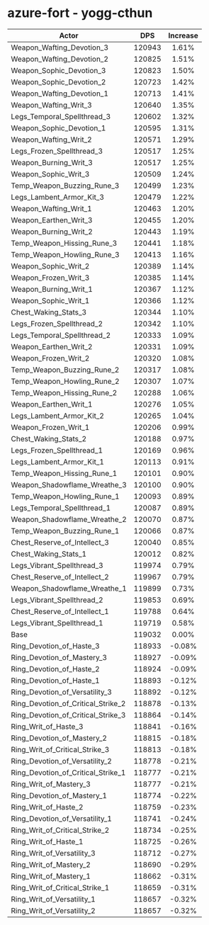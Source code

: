 # azure-fort - yogg-cthun
| Actor | DPS | Increase |
|---|:---:|:---:|
|Weapon_Wafting_Devotion_3|120943|1.61%|
|Weapon_Wafting_Devotion_2|120825|1.51%|
|Weapon_Sophic_Devotion_3|120823|1.50%|
|Weapon_Sophic_Devotion_2|120723|1.42%|
|Weapon_Wafting_Devotion_1|120713|1.41%|
|Weapon_Wafting_Writ_3|120640|1.35%|
|Legs_Temporal_Spellthread_3|120602|1.32%|
|Weapon_Sophic_Devotion_1|120595|1.31%|
|Weapon_Wafting_Writ_2|120571|1.29%|
|Legs_Frozen_Spellthread_3|120517|1.25%|
|Weapon_Burning_Writ_3|120517|1.25%|
|Weapon_Sophic_Writ_3|120509|1.24%|
|Temp_Weapon_Buzzing_Rune_3|120499|1.23%|
|Legs_Lambent_Armor_Kit_3|120479|1.22%|
|Weapon_Wafting_Writ_1|120463|1.20%|
|Weapon_Earthen_Writ_3|120455|1.20%|
|Weapon_Burning_Writ_2|120443|1.19%|
|Temp_Weapon_Hissing_Rune_3|120441|1.18%|
|Temp_Weapon_Howling_Rune_3|120413|1.16%|
|Weapon_Sophic_Writ_2|120389|1.14%|
|Weapon_Frozen_Writ_3|120385|1.14%|
|Weapon_Burning_Writ_1|120367|1.12%|
|Weapon_Sophic_Writ_1|120366|1.12%|
|Chest_Waking_Stats_3|120344|1.10%|
|Legs_Frozen_Spellthread_2|120342|1.10%|
|Legs_Temporal_Spellthread_2|120333|1.09%|
|Weapon_Earthen_Writ_2|120331|1.09%|
|Weapon_Frozen_Writ_2|120320|1.08%|
|Temp_Weapon_Buzzing_Rune_2|120317|1.08%|
|Temp_Weapon_Howling_Rune_2|120307|1.07%|
|Temp_Weapon_Hissing_Rune_2|120288|1.06%|
|Weapon_Earthen_Writ_1|120276|1.05%|
|Legs_Lambent_Armor_Kit_2|120265|1.04%|
|Weapon_Frozen_Writ_1|120206|0.99%|
|Chest_Waking_Stats_2|120188|0.97%|
|Legs_Frozen_Spellthread_1|120169|0.96%|
|Legs_Lambent_Armor_Kit_1|120113|0.91%|
|Temp_Weapon_Hissing_Rune_1|120101|0.90%|
|Weapon_Shadowflame_Wreathe_3|120100|0.90%|
|Temp_Weapon_Howling_Rune_1|120093|0.89%|
|Legs_Temporal_Spellthread_1|120087|0.89%|
|Weapon_Shadowflame_Wreathe_2|120070|0.87%|
|Temp_Weapon_Buzzing_Rune_1|120066|0.87%|
|Chest_Reserve_of_Intellect_3|120040|0.85%|
|Chest_Waking_Stats_1|120012|0.82%|
|Legs_Vibrant_Spellthread_3|119974|0.79%|
|Chest_Reserve_of_Intellect_2|119967|0.79%|
|Weapon_Shadowflame_Wreathe_1|119899|0.73%|
|Legs_Vibrant_Spellthread_2|119853|0.69%|
|Chest_Reserve_of_Intellect_1|119788|0.64%|
|Legs_Vibrant_Spellthread_1|119719|0.58%|
|Base|119032|0.00%|
|Ring_Devotion_of_Haste_3|118933|-0.08%|
|Ring_Devotion_of_Mastery_3|118927|-0.09%|
|Ring_Devotion_of_Haste_2|118924|-0.09%|
|Ring_Devotion_of_Haste_1|118893|-0.12%|
|Ring_Devotion_of_Versatility_3|118892|-0.12%|
|Ring_Devotion_of_Critical_Strike_2|118878|-0.13%|
|Ring_Devotion_of_Critical_Strike_3|118864|-0.14%|
|Ring_Writ_of_Haste_3|118841|-0.16%|
|Ring_Devotion_of_Mastery_2|118815|-0.18%|
|Ring_Writ_of_Critical_Strike_3|118813|-0.18%|
|Ring_Devotion_of_Versatility_2|118778|-0.21%|
|Ring_Devotion_of_Critical_Strike_1|118777|-0.21%|
|Ring_Writ_of_Mastery_3|118777|-0.21%|
|Ring_Devotion_of_Mastery_1|118774|-0.22%|
|Ring_Writ_of_Haste_2|118759|-0.23%|
|Ring_Devotion_of_Versatility_1|118741|-0.24%|
|Ring_Writ_of_Critical_Strike_2|118734|-0.25%|
|Ring_Writ_of_Haste_1|118725|-0.26%|
|Ring_Writ_of_Versatility_3|118712|-0.27%|
|Ring_Writ_of_Mastery_2|118690|-0.29%|
|Ring_Writ_of_Mastery_1|118662|-0.31%|
|Ring_Writ_of_Critical_Strike_1|118659|-0.31%|
|Ring_Writ_of_Versatility_1|118657|-0.32%|
|Ring_Writ_of_Versatility_2|118657|-0.32%|
